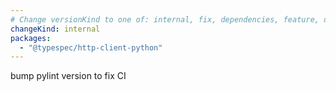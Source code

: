 ```yaml
---
# Change versionKind to one of: internal, fix, dependencies, feature, deprecation, breaking
changeKind: internal
packages:
  - "@typespec/http-client-python"
---
```


bump pylint version to fix CI
